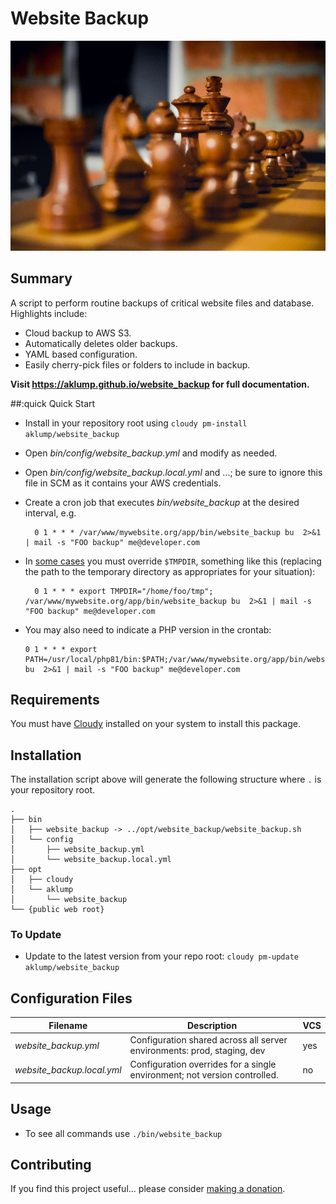 # Website Backup

![website_backup](docs/images/website-backup.jpg)

## Summary

A script to perform routine backups of critical website files and database.  Highlights include:

* Cloud backup to AWS S3.
* Automatically deletes older backups.
* YAML based configuration.
* Easily cherry-pick files or folders to include in backup.

**Visit <https://aklump.github.io/website_backup> for full documentation.**

##:quick Quick Start

- Install in your repository root using `cloudy pm-install aklump/website_backup`
- Open _bin/config/website_backup.yml_ and modify as needed.
- Open _bin/config/website_backup.local.yml_ and ...; be sure to ignore this file in SCM as it contains your AWS credentials.
- Create a cron job that executes _bin/website_backup_ at the desired interval, e.g.

        0 1 * * * /var/www/mywebsite.org/app/bin/website_backup bu  2>&1 | mail -s "FOO backup" me@developer.com

- In [some cases](@trouble:tmpdir) you must override `$TMPDIR`, something like this (replacing the path to the temporary directory as appropriates for your situation):

        0 1 * * * export TMPDIR="/home/foo/tmp"; /var/www/mywebsite.org/app/bin/website_backup bu  2>&1 | mail -s "FOO backup" me@developer.com
- You may also need to indicate a PHP version in the crontab:

    ```cronexp
    0 1 * * * export PATH=/usr/local/php81/bin:$PATH;/var/www/mywebsite.org/app/bin/website_backup bu  2>&1 | mail -s "FOO backup" me@developer.com
    ```
## Requirements

You must have [Cloudy](https://github.com/aklump/cloudy) installed on your system to install this package.

## Installation

The installation script above will generate the following structure where `.` is your repository root.

    .
    ├── bin
    │   ├── website_backup -> ../opt/website_backup/website_backup.sh
    │   └── config
    │       ├── website_backup.yml
    │       └── website_backup.local.yml
    ├── opt
    │   ├── cloudy
    │   └── aklump
    │       └── website_backup
    └── {public web root}

### To Update

- Update to the latest version from your repo root: `cloudy pm-update aklump/website_backup`

## Configuration Files

| Filename | Description | VCS |
|----------|----------|---|
| _website_backup.yml_ | Configuration shared across all server environments: prod, staging, dev  | yes |
| _website_backup.local.yml_ | Configuration overrides for a single environment; not version controlled. | no |

## Usage

* To see all commands use `./bin/website_backup`

## Contributing

If you find this project useful... please consider [making a donation](https://www.paypal.com/cgi-bin/webscr?cmd=_s-xclick&hosted_button_id=4E5KZHDQCEUV8&item_name=Gratitude%20for%20).
